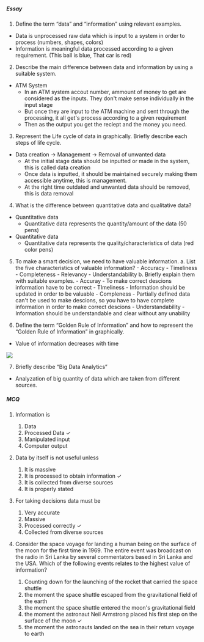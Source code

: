 ##### Essay

1. Define the term “data” and “information” using relevant examples.

- Data is unprocessed raw data  which is input to a system in order to process (numbers, shapes, colors)
- Information is meaningful data processed according to a given requirement. (This ball is blue, That car is red) 

2. Describe the main difference between data and information by using a suitable system.

- ATM System
	- In an ATM system accout number, ammount of money to get are considered as the inputs. They don't make sense individually in the input stage
	- But once they are input to the ATM machine and sent through the processing, it all get's process according to a given requirement
	- Then as the output you get the reciept and the money you need.


3. Represent the Life cycle of data in graphically. Briefly describe each steps of life cycle.

- Data creation -> Management -> Removal of unwanted data
	- At the initial stage data should be inputted or made in the system, this is called data creation
	- Once data is inputted, it should be maintained securely making them accessible anytime, this is management.
	- At the right time outdated and unwanted data should be removed, this is data removal


4. What is the difference between quantitative data and qualitative data?

- Quantitative data
	- Quantitative data represents the quantity/amount of the data (50 pens)
- Quantitative data
	- Quantitative data represents the quality/characteristics of data (red color pens)


5. To make a smart decision, we need to have valuable information.
	a. List the five characteristics of valuable information? 
		- Accuracy
		- Timeliness
		- Completeness
		- Relevancy
		- Understandability
	b. Briefly explain them with suitable examples.
		-  Accuray - To make correct descions information have to be correct
		-  TImeliness - Information should be updated in order to be valuable
		-  Compleness - Partially defined data can't be used to make descions, so you have to have complete information in order to make correct descions 
		-  Understandability - Information should be understandable and clear without any unability

6. Define the term “Golden Rule of Information” and how to represent the “Golden Rule of Information” in graphically.

- Value of information decreases with time

![](/IT/Images/Pasted%20image%2020220711165844.png)


7. Briefly describe “Big Data Analytics”

- Analyzation of big quantity of data which are taken from different sources.

##### MCQ
1) Information is  
	1) Data  
	2) Processed Data  ✓
	3) Manipulated input  
	4) Computer output  
2) Data by itself is not useful unless  
	1) It is massive  
	2) It is processed to obtain information  ✓
	3) It is collected from diverse sources  
	4) It is properly stated  

3) For taking decisions data must be  
	1) Very accurate  
	2) Massive  
	3) Processed correctly  ✓
	4) Collected from diverse sources  
4) Consider the space voyage for landing a human being on the surface of the moon for the first time in 1969. The entire event was broadcast on the radio in Sri Lanka by several commentators based in Sri Lanka and the USA.  Which of the following events relates to the highest value of information?  
	1) Counting down for the launching of the rocket that carried the space shuttle  
	2) the moment the space shuttle escaped from the gravitational field of the earth  
	3) the moment the space shuttle entered the moon's gravitational field  
	4) the moment the astronaut Neil Armstrong placed his first step on the surface of the moon ✓
	5) the moment the astronauts landed on the sea in their return voyage to earth